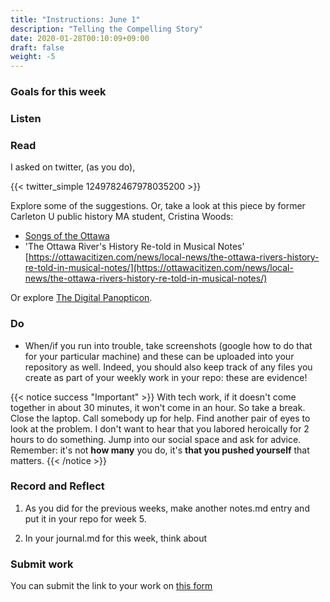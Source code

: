```yaml
---
title: "Instructions: June 1"
description: "Telling the Compelling Story"
date: 2020-01-28T00:10:09+09:00
draft: false
weight: -5
---
```


### Goals for this week

### Listen  

### Read

I asked on twitter, (as you do),

{{< twitter_simple 1249782467978035200 >}}

Explore some of the suggestions. Or, take a look at this piece by former Carleton U public history MA student, Cristina Woods:

+ [Songs of the Ottawa](http://songsoftheottawa.ca/)
+ 'The Ottawa River's History Re-told in Musical Notes' [https://ottawacitizen.com/news/local-news/the-ottawa-rivers-history-re-told-in-musical-notes/](https://ottawacitizen.com/news/local-news/the-ottawa-rivers-history-re-told-in-musical-notes/)

Or explore [The Digital Panopticon](https://www.digitalpanopticon.org/).

### Do

- When/if you run into trouble, take screenshots (google how to do that for your particular machine) and these can be uploaded into your repository as well. Indeed, you should also keep track of any files you create as part of your weekly work in your repo: these are evidence!

{{< notice success "Important" >}} With tech work, if it doesn't come together in about 30 minutes, it won't come in an hour. So take a break. Close the laptop. Call somebody up for help. Find another pair of eyes to look at the problem. I don't want to hear that you labored heroically for 2 hours to do something. Jump into our social space and ask for advice. Remember: it's not **how many** you do, it's **that you pushed yourself** that matters.
{{< /notice >}}

### Record and Reflect

1. As you did for the previous weeks, make another notes.md entry and put it in your repo for week 5.

2. In your journal.md for this week, think about

### Submit work

You can submit the link to your work on [this form](https://docs.google.com/forms/d/e/1FAIpQLSc3iURU-J6usI6994Hm9MkBsIViOEbnoIyqtxhmhXbFW8raAw/viewform?usp=sf_link)
